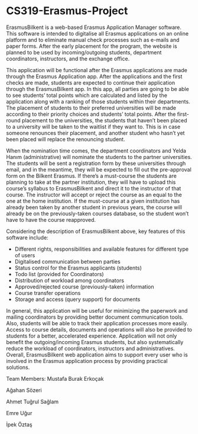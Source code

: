 # CS319-Erasmus-Project

ErasmusBilkent is a web-based Erasmus Application Manager software. This software is intended to digitalise all Erasmus applications on an online platform and to eliminate manual check processes such as e-mails and paper forms. After the early placement for the program, the website is planned to be used by incoming/outgoing students, department coordinators, instructors, and the exchange office. 
 
This application will be functional after the Erasmus applications are made through the Erasmus Application app. After the applications and the first checks are made, students are expected to continue their application through the ErasmusBilkent app. In this app, all parties are going to be able to see students’ total points which are calculated and listed by the application along with a ranking of those students within their departments. The placement of students to their preferred universities will be made according to their priority choices and students’ total points. After the first-round placement to the universities, the students that haven’t been placed to a university will be taken to the waitlist if they want to. This is in case someone renounces their placement, and another student who hasn’t yet been placed will replace the renouncing student.
 
When the nomination time comes, the department coordinators and Yelda Hanım (administrative) will nominate the students to the partner universities. The students will be sent a registration form by these universities through email, and in the meantime, they will be expected to fill out the pre-approval form on the Bilkent Erasmus. If there’s a must-course the students are planning to take at the partner institution, they will have to upload this course’s syllabus to ErasmusBilkent and direct it to the instructor of that course. The instructor will accept or reject the course as an equal to the one at the home institution. If the must-course at a given institution has already been taken by another student in previous years, the course will already be on the previously-taken courses database, so the student won’t have to have the course reapproved.
 
Considering the description of ErasmusBilkent above, key features of this software include:
 
- Different rights, responsibilities and available features for different type of users
- Digitalised communication between parties
- Status control for the Erasmus applicants (students)
- Todo list (provided for Coordinators)
- Distribution of workload among coordinators
- Approved/rejected course (previously-taken) information
- Course transfer operations
- Storage and access (query support) for documents
 
In general, this application will be useful for minimizing the paperwork and mailing coordinators by providing better document communication tools. Also, students will be able to track their application processes more easily. Access to course details, documents and operations will also be provided to students for a better, accelerated experience. Application will not only benefit the outgoing/incoming Erasmus students, but also systematically reduce the workload of coordinators, instructors and administratives. Overall, ErasmusBilkent web application aims to support every user who is involved in the Erasmus application process by providing practical solutions.
 
 

Team Members:
Mustafa Burak Erkoçak

Ağahan Sözeri

Ahmet Tuğrul Sağlam

Emre Uğur

İpek Öztaş


